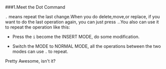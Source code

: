 ###1.Meet the Dot Command

`.` means repeat the last change.When you do delete,move,or replace, if you want to do the last operation again, you can just press `.`.You also can use it to repeat the operation like this:

- Press the `i` become the INSERT MODE, do some modification.

- Switch the MODE to NORMAL MODE, all the operations between the two modes can use `.` to repeat.

Pretty Awesome, isn't it?
